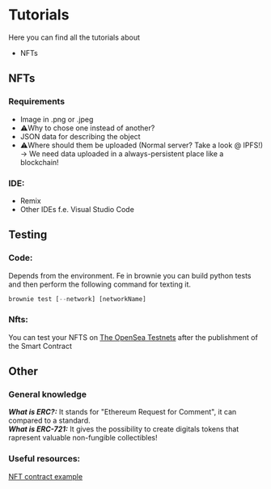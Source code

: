 # Tutorials
Here you can find all the tutorials about
- NFTs
## NFTs
### Requirements
- Image in .png or .jpeg
- ⚠️Why to chose one instead of another?
- JSON data for describing the object
- ⚠️Where should them be uploaded (Normal server? Take a look @ IPFS!) -> We need data uploaded in a always-persistent place like a blockchain!
### IDE:
- Remix
- Other IDEs f.e. Visual Studio Code
## Testing
### Code:
Depends from the environment. Fe in brownie you can build python tests and then perform the following command for texting it.
```python
brownie test [--network] [networkName]
```
### Nfts:
You can test your NFTS on [The OpenSea Testnets](https://testnets.opensea.io/) after the publishment of the Smart Contract
## Other
### General knowledge
___What is ERC?:___ It stands for "Ethereum Request for Comment", it can compared to a standard.<br>
___What is ERC-721:___ It gives the possibility to create digitals tokens that rapresent valuable non-fungible collectibles!<br>

### Useful resources: 
[NFT contract example](https://github.com/HashLips/hashlips_nft_contract)
